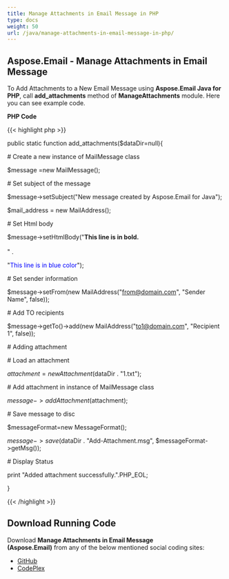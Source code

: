 ```yaml
---
title: Manage Attachments in Email Message in PHP
type: docs
weight: 50
url: /java/manage-attachments-in-email-message-in-php/
---
```


## **Aspose.Email - Manage Attachments in Email Message**
To Add Attachments to a New Email Message using **Aspose.Email Java for PHP**, call **add_attachments** method of **ManageAttachments** module. Here you can see example code.

**PHP Code**

{{< highlight php >}}

 public static function add_attachments($dataDir=null){

\# Create a new instance of MailMessage class

$message =new MailMessage();

\# Set subject of the message

$message->setSubject("New message created by Aspose.Email for Java");

$mail_address = new MailAddress();

\# Set Html body

$message->setHtmlBody("<b>This line is in bold.</b> <br/> <br/>" .

"<font color=blue>This line is in blue color</font>");

\# Set sender information

$message->setFrom(new MailAddress("from@domain.com", "Sender Name", false));

\# Add TO recipients

$message->getTo()->add(new MailAddress("to1@domain.com", "Recipient 1", false));

\# Adding attachment

\# Load an attachment

$attachment = new Attachment($dataDir . "1.txt");

\# Add attachment in instance of MailMessage class

$message->addAttachment($attachment);

\# Save message to disc

$messageFormat=new MessageFormat();

$message->save($dataDir . "Add-Attachment.msg", $messageFormat->getMsg());

\# Display Status

print "Added attachment successfully.".PHP_EOL;

}

{{< /highlight >}}
## **Download Running Code**
Download **Manage Attachments in Email Message (Aspose.Email)** from any of the below mentioned social coding sites:

- [GitHub](https://github.com/aspose-email/Aspose.Email-for-Java/blob/master/Plugins/Aspose_Email_Java_for_PHP/src/aspose/email/ProgrammingEmail/ManageAttachments.php)
- [CodePlex](https://asposeemailjavaphp.codeplex.com/SourceControl/latest#src/aspose/email/ProgrammingEmail/ManageAttachments.php)
